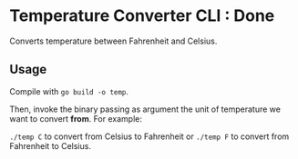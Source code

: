 # Temperature Converter CLI : Done

Converts temperature between Fahrenheit and Celsius.

## Usage

Compile with `go build -o temp`.

Then, invoke the binary passing as argument the unit of temperature we want to convert **from**.
For example:

`./temp C` to convert from Celsius to Fahrenheit or `./temp F` to convert from Fahrenheit to Celsius.
